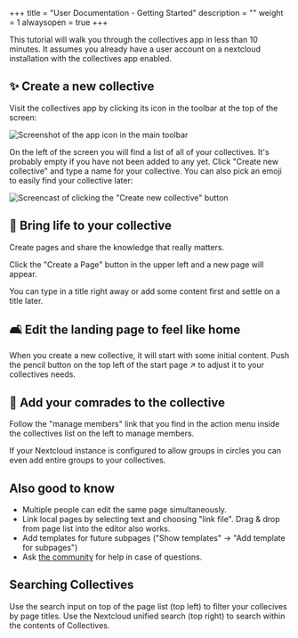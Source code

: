 +++
title = "User Documentation - Getting Started"
description = ""
weight = 1
alwaysopen = true
+++

This tutorial will walk you through the collectives app in less than 10
minutes.
It assumes you already have a user account on a nextcloud installation
with the collectives app enabled.

## ✨ Create a new collective

Visit the collectives app by clicking its icon in the toolbar at the top
of the screen:

![Screenshot of the app icon in the main toolbar](/images/apps.png)

On the left of the screen you will find a list of all of your
collectives.
It's probably empty if you have not been added to any yet.
Click "Create new collective" and type a name for your collective.
You can also pick an emoji to easily find your collective later:

![Screencast of clicking the "Create new collective" button](/images/create-collective.gif)


## 🌱 Bring life to your collective

Create pages and share the knowledge that really matters.

Click the "Create a Page" button in the upper left
and a new page will appear.

You can type in a title right away or add some content first
and settle on a title later.

## 🛋️ Edit the landing page to feel like home

When you create a new collective, it will start with some initial content.
Push the pencil button on the top left of the start page ↗️
to adjust it to your collectives needs.

## 🐾 Add your comrades to the collective

Follow the "manage members" link that you find in the action menu inside
the collectives list on the left to manage members.

If your Nextcloud instance is configured to allow groups in circles
you can even add entire groups to your collectives.

## Also good to know

* Multiple people can edit the same page simultaneously.
* Link local pages by selecting text and choosing "link file".
  Drag & drop from page list into the editor also works.
* Add templates for future subpages ("Show templates" -> "Add template for subpages")
* Ask [the community](https://help.nextcloud.com/c/apps/collectives/174) for help in case of questions.

## Searching Collectives

Use the search input on top of the page list (top left) to filter your collecives by page titles. Use the Nextcloud unified search (top right) to search within the contents of Collectives.
